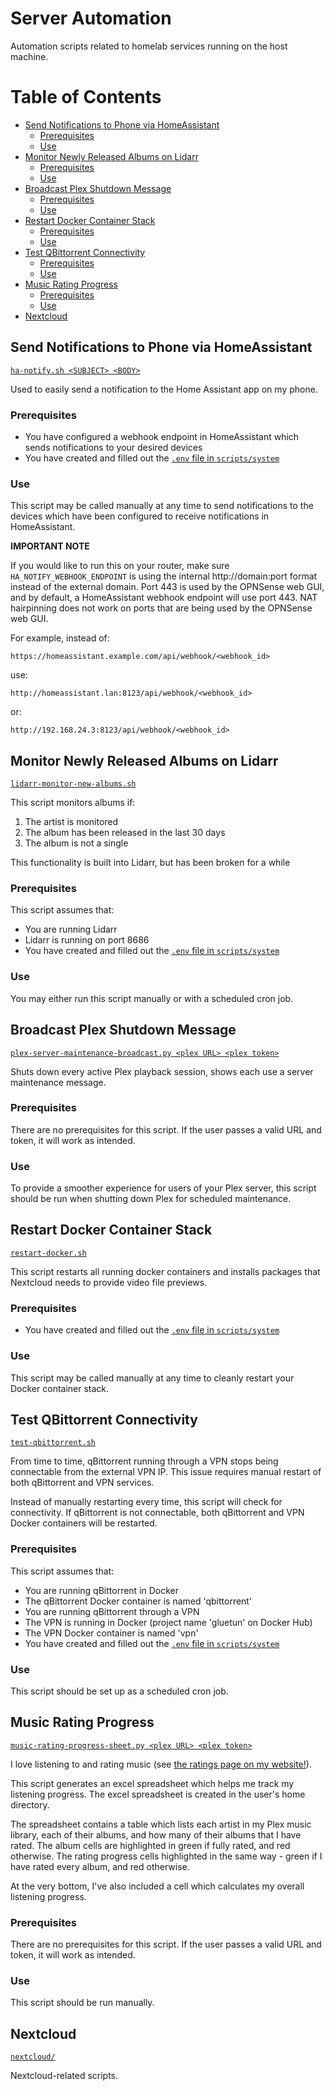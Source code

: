 # Server Automation

Automation scripts related to homelab services running on the host machine.




# Table of Contents

- [Send Notifications to Phone via HomeAssistant](#Send-Notifications-to-Phone-via-HomeAssistant)
  - [Prerequisites](#Prerequisites)
  - [Use](#Use)
- [Monitor Newly Released Albums on Lidarr](#Monitor-Newly-Released-Albums-on-Lidarr)
  - [Prerequisites](#Prerequisites-1)
  - [Use](#Use-1)
- [Broadcast Plex Shutdown Message](#Broadcast-Plex-Shutdown-Message)
  - [Prerequisites](#Prerequisites-2)
  - [Use](#Use-2)
- [Restart Docker Container Stack](#Restart-Docker-Container-Stack)
  - [Prerequisites](#Prerequisites-3)
  - [Use](#Use-3)
- [Test QBittorrent Connectivity](#Test-QBittorrent-Connectivity)
  - [Prerequisites](#Prerequisites-4)
  - [Use](#Use-4)
- [Music Rating Progress](#Music-Rating-Progress)
  - [Prerequisites](#Prerequisites-5)
  - [Use](#Use-5)
- [Nextcloud](#Nextcloud)




## Send Notifications to Phone via HomeAssistant
[`ha-notify.sh <SUBJECT> <BODY>`](ha-notify.sh)

Used to easily send a notification to the Home Assistant app on my phone.

### Prerequisites
- You have configured a webhook endpoint in HomeAssistant which sends notifications to your desired devices
- You have created and filled out the [`.env` file in `scripts/system`](../sample.env) 

### Use
This script may be called manually at any time to send notifications to the devices which have been configured to receive notifications in HomeAssistant.

**IMPORTANT NOTE**

If you would like to run this on your router, make sure `HA_NOTIFY_WEBHOOK_ENDPOINT` is using the internal http://domain:port format instead of the external domain. Port 443 is used by the OPNSense web GUI, and by default, a HomeAssistant webhook endpoint will use port 443. NAT hairpinning does not work on ports that are being used by the OPNSense web GUI.

For example, instead of:
```
https://homeassistant.example.com/api/webhook/<webhook_id>
```
use:
```
http://homeassistant.lan:8123/api/webhook/<webhook_id>
```
or:
```
http://192.168.24.3:8123/api/webhook/<webhook_id>
```




## Monitor Newly Released Albums on Lidarr
[`lidarr-monitor-new-albums.sh`](lidarr-monitor-new-albums.sh)

This script monitors albums if:
1. The artist is monitored
2. The album has been released in the last 30 days
3. The album is not a single

This functionality is built into Lidarr, but has been broken for a while

### Prerequisites
This script assumes that:
- You are running Lidarr
- Lidarr is running on port 8686
- You have created and filled out the [`.env` file in `scripts/system`](../sample.env) 

### Use
You may either run this script manually or with a scheduled cron job.




## Broadcast Plex Shutdown Message
[`plex-server-maintenance-broadcast.py <plex URL> <plex token>`](plex-server-maintenance-broadcast.py)

Shuts down every active Plex playback session, shows each use a server maintenance message.

### Prerequisites
There are no prerequisites for this script. If the user passes a valid URL and token, it will work as intended.

### Use
To provide a smoother experience for users of your Plex server, this script should be run when shutting down Plex for scheduled maintenance.




## Restart Docker Container Stack
[`restart-docker.sh`](restart-docker.sh)

This script restarts all running docker containers and installs packages that Nextcloud needs to provide video file previews.

### Prerequisites
- You have created and filled out the [`.env` file in `scripts/system`](../sample.env) 

### Use
This script may be called manually at any time to cleanly restart your Docker container stack.




## Test QBittorrent Connectivity
[`test-qbittorrent.sh`](test-qbittorrent.sh)

From time to time, qBittorrent running through a VPN stops being connectable from the external VPN IP.
This issue requires manual restart of both qBittorrent and VPN services.

Instead of manually restarting every time, this script will check for connectivity. If qBittorrent is not connectable, both qBittorrent and VPN Docker containers will be restarted.


### Prerequisites
This script assumes that:
- You are running qBittorrent in Docker
- The qBittorrent Docker container is named 'qbittorrent'
- You are running qBittorrent through a VPN
- The VPN is running in Docker (project name 'gluetun' on Docker Hub)
- The VPN Docker container is named 'vpn'
- You have created and filled out the [`.env` file in `scripts/system`](../sample.env) 

### Use
This script should be set up as a scheduled cron job.




## Music Rating Progress
[`music-rating-progress-sheet.py <plex URL> <plex token>`](music-rating-progress-sheet.py)

I love listening to and rating music (see [the ratings page on my website!](https://chriscohen.dev/music)).

This script generates an excel spreadsheet which helps me track my listening progress.
The excel spreadsheet is created in the user's home directory.

The spreadsheet contains a table which lists each artist in my Plex music library, each of their albums, and how many of their albums that I have rated.
The album cells are highlighted in green if fully rated, and red otherwise.
The rating progress cells highlighted in the same way - green if I have rated every album, and red otherwise.

At the very bottom, I've also included a cell which calculates my overall listening progress.


### Prerequisites
There are no prerequisites for this script. If the user passes a valid URL and token, it will work as intended.


### Use
This script should be run manually.




## Nextcloud
[`nextcloud/`](nextcloud/)

Nextcloud-related scripts.
